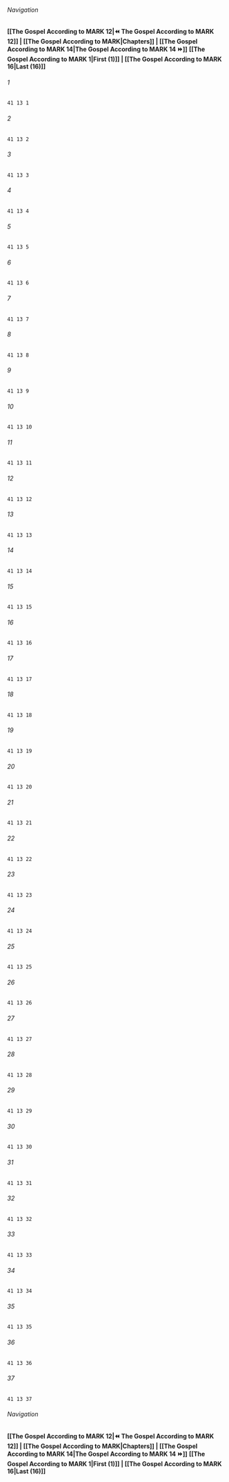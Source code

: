
###### Navigation
**[[The Gospel According to MARK 12|⏪ The Gospel According to MARK 12]] | [[The Gospel According to MARK|Chapters]] | [[The Gospel According to MARK 14|The Gospel According to MARK 14 ⏩]]**
**[[The Gospel According to MARK 1|First (1)]] | [[The Gospel According to MARK 16|Last (16)]]**

###### 1
``` verse
41 13 1 
```
###### 2
``` verse
41 13 2 
```
###### 3
``` verse
41 13 3 
```
###### 4
``` verse
41 13 4 
```
###### 5
``` verse
41 13 5 
```
###### 6
``` verse
41 13 6 
```
###### 7
``` verse
41 13 7 
```
###### 8
``` verse
41 13 8 
```
###### 9
``` verse
41 13 9 
```
###### 10
``` verse
41 13 10 
```
###### 11
``` verse
41 13 11 
```
###### 12
``` verse
41 13 12 
```
###### 13
``` verse
41 13 13 
```
###### 14
``` verse
41 13 14 
```
###### 15
``` verse
41 13 15 
```
###### 16
``` verse
41 13 16 
```
###### 17
``` verse
41 13 17 
```
###### 18
``` verse
41 13 18 
```
###### 19
``` verse
41 13 19 
```
###### 20
``` verse
41 13 20 
```
###### 21
``` verse
41 13 21 
```
###### 22
``` verse
41 13 22 
```
###### 23
``` verse
41 13 23 
```
###### 24
``` verse
41 13 24 
```
###### 25
``` verse
41 13 25 
```
###### 26
``` verse
41 13 26 
```
###### 27
``` verse
41 13 27 
```
###### 28
``` verse
41 13 28 
```
###### 29
``` verse
41 13 29 
```
###### 30
``` verse
41 13 30 
```
###### 31
``` verse
41 13 31 
```
###### 32
``` verse
41 13 32 
```
###### 33
``` verse
41 13 33 
```
###### 34
``` verse
41 13 34 
```
###### 35
``` verse
41 13 35 
```
###### 36
``` verse
41 13 36 
```
###### 37
``` verse
41 13 37 
```

###### Navigation
**[[The Gospel According to MARK 12|⏪ The Gospel According to MARK 12]] | [[The Gospel According to MARK|Chapters]] | [[The Gospel According to MARK 14|The Gospel According to MARK 14 ⏩]]**
**[[The Gospel According to MARK 1|First (1)]] | [[The Gospel According to MARK 16|Last (16)]]**

